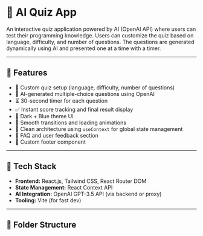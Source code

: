 # 🤖 AI Quiz App

An interactive quiz application powered by AI (OpenAI API) where users can test their programming knowledge. Users can customize the quiz based on language, difficulty, and number of questions. The questions are generated dynamically using AI and presented one at a time with a timer.

---

## 🚀 Features

- 🎯 Custom quiz setup (language, difficulty, number of questions)
- 🧠 AI-generated multiple-choice questions using OpenAI
- ⏳ 30-second timer for each question
- ✅ Instant score tracking and final result display
- 🌙 Dark + Blue theme UI
- 🔄 Smooth transitions and loading animations
- 📂 Clean architecture using `useContext` for global state management
- 🙋 FAQ and user feedback section
- 🦶 Custom footer component

---

## 🧰 Tech Stack

- **Frontend:** React.js, Tailwind CSS, React Router DOM
- **State Management:** React Context API
- **AI Integration:** OpenAI GPT-3.5 API (via backend or proxy)
- **Tooling:** Vite (for fast dev)

---

## 📁 Folder Structure


